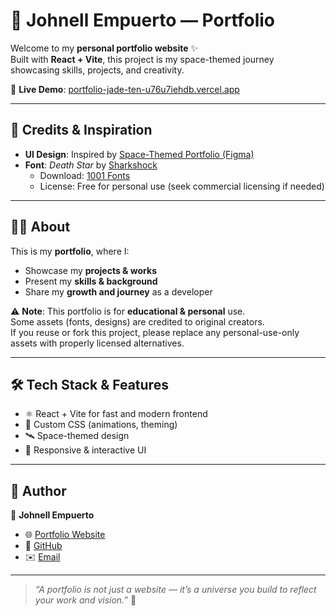 # 🌌 Johnell Empuerto — Portfolio  

Welcome to my **personal portfolio website** ✨  
Built with **React + Vite**, this project is my space-themed journey showcasing skills, projects, and creativity.  

🔗 **Live Demo**: [portfolio-jade-ten-u76u7iehdb.vercel.app](https://portfolio-jade-ten-u76u7iehdb.vercel.app)  

---

## 🎨 Credits & Inspiration  
- **UI Design**: Inspired by [Space-Themed Portfolio (Figma)](https://www.figma.com/community/file/1192903581929005722/space-themed-portfolio)  
- **Font**: *Death Star* by [Sharkshock](https://www.sharkshock.net/)  
  - Download: [1001 Fonts](https://www.1001fonts.com/death-star-font.html)  
  - License: Free for personal use (seek commercial licensing if needed)  

---

## 👨‍🚀 About  
This is my **portfolio**, where I:  
- Showcase my **projects & works**  
- Present my **skills & background**  
- Share my **growth and journey** as a developer  

⚠️ **Note**: This portfolio is for **educational & personal** use.  
Some assets (fonts, designs) are credited to original creators.  
If you reuse or fork this project, please replace any personal-use-only assets with properly licensed alternatives.  

---

## 🛠️ Tech Stack & Features  
- ⚛️ React + Vite for fast and modern frontend  
- 🎨 Custom CSS (animations, theming)  
- 🛰️ Space-themed design  
- 🧩 Responsive & interactive UI  

---

## 🚀 Author  
👤 **Johnell Empuerto**  
- 🌐 [Portfolio Website](https://portfolio-jade-ten-u76u7iehdb.vercel.app)  
- 🐙 [GitHub](https://github.com/Johnell-Empuerto)  
- ✉️ [Email](mailto:empuertojohnellchess@gmail.com)  

---

> *“A portfolio is not just a website — it’s a universe you build to reflect your work and vision.”* 🌌  
